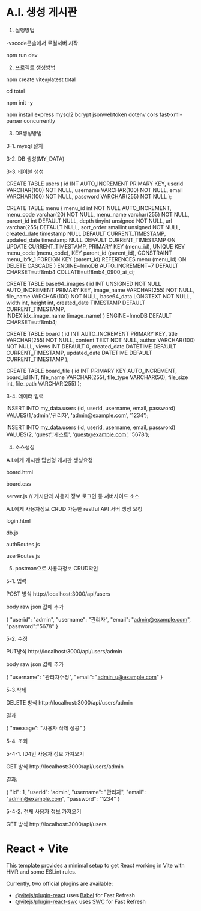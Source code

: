 # A.I. 생성 게시판

1. 실행방법

-vscode콘솔에서 로컬서버 시작

npm run dev

2. 프로젝트 생성방법

npm create vite@latest total

cd total

npm init -y

npm install express mysql2 bcrypt jsonwebtoken dotenv cors fast-xml-parser concurrently


3. DB생성방법

 3-1. mysql 설치

 3-2. DB 생성(MY_DATA)

 3-3. 테이블 생성

CREATE TABLE users (
    id INT AUTO_INCREMENT PRIMARY KEY,
    userid VARCHAR(100) NOT NULL,
    username VARCHAR(100) NOT NULL,
    email VARCHAR(100) NOT NULL,
    password VARCHAR(255) NOT NULL
);

CREATE TABLE menu (
  menu_id int NOT NULL AUTO_INCREMENT,
  menu_code varchar(20) NOT NULL,
  menu_name varchar(255) NOT NULL,
  parent_id int DEFAULT NULL,
  depth tinyint unsigned NOT NULL,
  url varchar(255) DEFAULT NULL,
  sort_order smallint unsigned NOT NULL,
  created_date timestamp NULL DEFAULT CURRENT_TIMESTAMP,
  updated_date timestamp NULL DEFAULT CURRENT_TIMESTAMP ON UPDATE CURRENT_TIMESTAMP,
  PRIMARY KEY (menu_id),
  UNIQUE KEY menu_code (menu_code),
  KEY parent_id (parent_id),
  CONSTRAINT menu_ibfk_1 FOREIGN KEY (parent_id) REFERENCES menu (menu_id) ON DELETE CASCADE
) ENGINE=InnoDB AUTO_INCREMENT=7 DEFAULT CHARSET=utf8mb4 COLLATE=utf8mb4_0900_ai_ci;

CREATE TABLE base64_images (
    id INT UNSIGNED NOT NULL AUTO_INCREMENT PRIMARY KEY,
    image_name VARCHAR(255) NOT NULL,
    file_name VARCHAR(100) NOT NULL,
    base64_data LONGTEXT NOT NULL,
    width int,
    height int,
    created_date TIMESTAMP DEFAULT CURRENT_TIMESTAMP,    
    INDEX idx_image_name (image_name)
) ENGINE=InnoDB DEFAULT CHARSET=utf8mb4;

CREATE TABLE board (
  id INT AUTO_INCREMENT PRIMARY KEY,
  title VARCHAR(255) NOT NULL,
  content TEXT NOT NULL,
  author VARCHAR(100) NOT NULL,
  views INT DEFAULT 0,
  created_date DATETIME DEFAULT CURRENT_TIMESTAMP,
  updated_date DATETIME DEFAULT CURRENT_TIMESTAMP
);

CREATE TABLE board_file (
  id INT PRIMARY KEY AUTO_INCREMENT,
  board_id INT, 
  file_name VARCHAR(255),
  file_type VARCHAR(50),
  file_size int,
  file_path VARCHAR(255)
);

3-4. 데이터 입력

INSERT INTO my_data.users
(id, userid, username, email, password)
VALUES(1,'admin','관리자', 'admin@example.com', '1234');

INSERT INTO my_data.users
(id, userid, username, email, password)
VALUES(2, 'guest','게스트', 'guest@example.com', '5678');


4. 소스생성

A.I.에게 게시판 답변형 게시판 생성요청

  board.html

  board.css

  server.js // 게시판과 사용자 정보 로그인 등 서버사이드 소스


A.I.에게 사용자정보 CRUD 가능한 restful API 서버 생성 요청

  login.html

  db.js

  authRoutes.js

  userRoutes.js


5. postman으로 사용자정보 CRUD확인  

5-1. 입력 

POST 방식 http://localhost:3000/api/users

 body raw json 값에 추가

{
  "userid": "admin",
  "username": "관리자",
  "email": "admin@example.com",
  "password":"5678"
} 

5-2. 수정

PUT방식 http://localhost:3000/api/users/admin

 body raw json 값에 추가

{
  "username": "관리자수정",
  "email": "admin_u@example.com"
}


5-3.삭제

DELETE 방식 http://localhost:3000/api/users/admin

  결과

{
    "message": "사용자 삭제 성공"
}

5-4. 조회

  5-4-1. ID4인 사용자 정보 가져오기

GET 방식 http://localhost:3000/api/users/admin

  결과:

{
    "id": 1,
    "userid": 'admin',
    "username": "관리자",
    "email": "admin@example.com",
    "password": "1234"
}

  5-4-2. 전체 사용자 정보 가져오기

GET 방식 http://localhost:3000/api/users


# React + Vite

This template provides a minimal setup to get React working in Vite with HMR and some ESLint rules.

Currently, two official plugins are available:

- [@vitejs/plugin-react](https://github.com/vitejs/vite-plugin-react/blob/main/packages/plugin-react/README.md) uses [Babel](https://babeljs.io/) for Fast Refresh
- [@vitejs/plugin-react-swc](https://github.com/vitejs/vite-plugin-react-swc) uses [SWC](https://swc.rs/) for Fast Refresh
